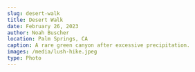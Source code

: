 ```yaml
---
slug: desert-walk
title: Desert Walk
date: February 26, 2023
author: Noah Buscher
location: Palm Springs, CA
caption: A rare green canyon after excessive precipitation.
images: /media/lush-hike.jpeg
type: Photo
---
```

